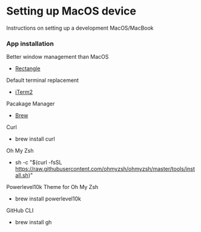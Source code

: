 # Setting up MacOS device

Instructions on setting up a development MacOS/MacBook

### App installation

Better window management than MacOS

- [Rectangle](https://rectangleapp.com/)
 
Default terminal replacement

- [iTerm2](https://iterm2.com/)

Pacakage Manager

- [Brew](https://brew.sh/)

Curl
- brew install curl

Oh My Zsh
- sh -c "$(curl -fsSL https://raw.githubusercontent.com/ohmyzsh/ohmyzsh/master/tools/install.sh)"
  
Powerlevel10k Theme for Oh My Zsh
- brew install powerlevel10k

GitHub CLI
- brew install gh
